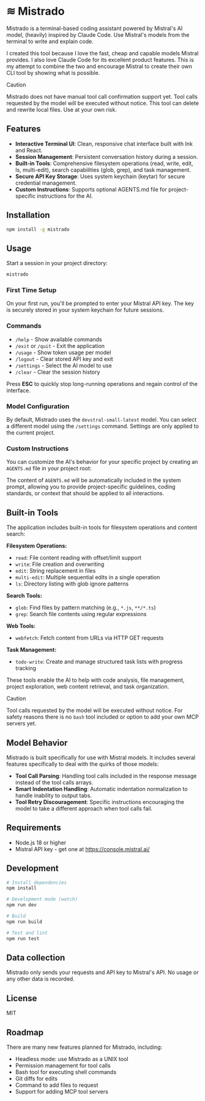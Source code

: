 # ≋ Mistrado

Mistrado is a terminal-based coding assistant powered by Mistral's AI model, (heavily) inspired by Claude Code. Use Mistral's models from the terminal to write and explain code.

I created this tool because I love the fast, cheap and capable models Mistral provides. I also love Claude Code for its excellent product features. This is my attempt to combine the two and encourage Mistral to create their own CLI tool by showing what is possible.

> [!CAUTION]
> Mistrado does not have manual tool call confirmation support yet. Tool calls requested by the model will be executed without notice. This tool can delete and rewrite local files. Use at your own risk.

## Features

- **Interactive Terminal UI**: Clean, responsive chat interface built with Ink and React.
- **Session Management**: Persistent conversation history during a session.
- **Built-in Tools**: Comprehensive filesystem operations (read, write, edit, ls, multi-edit), search capabilities (glob, grep), and task management.
- **Secure API Key Storage**: Uses system keychain (keytar) for secure credential management.
- **Custom Instructions**: Supports optional AGENTS.md file for project-specific instructions for the AI.

## Installation

```bash
npm install -g mistrado
```

## Usage

Start a session in your project directory:

```bash
mistrado
```

### First Time Setup

On your first run, you'll be prompted to enter your Mistral API key. The key is securely stored in your system keychain for future sessions.

### Commands

- `/help` - Show available commands
- `/exit` or `/quit` - Exit the application
- `/usage` - Show token usage per model
- `/logout` - Clear stored API key and exit
- `/settings` - Select the AI model to use
- `/clear` - Clear the session history

Press **ESC** to quickly stop long-running operations and regain control of the interface.

### Model Configuration

By default, Mistrado uses the `devstral-small-latest` model. You can select a different model using the `/settings` command. Settings are only applied to the current project.

### Custom Instructions

You can customize the AI's behavior for your specific project by creating an `AGENTS.md` file in your project root:

The content of `AGENTS.md` will be automatically included in the system prompt, allowing you to provide project-specific guidelines, coding standards, or context that should be applied to all interactions.

## Built-in Tools

The application includes built-in tools for filesystem operations and content search:

**Filesystem Operations:**

- `read`: File content reading with offset/limit support
- `write`: File creation and overwriting
- `edit`: String replacement in files
- `multi-edit`: Multiple sequential edits in a single operation
- `ls`: Directory listing with glob ignore patterns

**Search Tools:**

- `glob`: Find files by pattern matching (e.g., `*.js`, `**/*.ts`)
- `grep`: Search file contents using regular expressions

**Web Tools:**

- `webfetch`: Fetch content from URLs via HTTP GET requests

**Task Management:**

- `todo-write`: Create and manage structured task lists with progress tracking

These tools enable the AI to help with code analysis, file management, project exploration, web content retrieval, and task organization.

> [!CAUTION]
> Tool calls requested by the model will be executed without notice. For safety reasons there is no `bash` tool included or option to add your own MCP servers yet.

## Model Behavior

Mistrado is built specifically for use with Mistral models. It includes several features specifically to deal with the quirks of those models:

- **Tool Call Parsing**: Handling tool calls included in the response message instead of the tool calls arrays.
- **Smart Indentation Handling**: Automatic indentation normalization to handle inability to output tabs.
- **Tool Retry Discouragement**: Specific instructions encouraging the model to take a different approach when tool calls fail.

## Requirements

- Node.js 18 or higher
- Mistral API key - get one at https://console.mistral.ai/

## Development

```bash
# Install dependencies
npm install

# Development mode (watch)
npm run dev

# Build
npm run build

# Test and lint
npm run test
```

## Data collection

Mistrado only sends your requests and API key to Mistral's API. No usage or any other data is recorded.

## License

MIT

## Roadmap

There are many new features planned for Mistrado, including:

- Headless mode: use Mistrado as a UNIX tool
- Permission management for tool calls
- Bash tool for executing shell commands
- Git diffs for edits
- Command to add files to request
- Support for adding MCP tool servers
